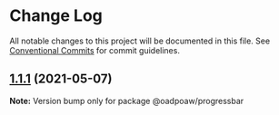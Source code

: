 # Change Log

All notable changes to this project will be documented in this file.
See [Conventional Commits](https://conventionalcommits.org) for commit guidelines.

## [1.1.1](https://github.com/oadpoaw/packages/compare/@oadpoaw/progressbar@1.1.0...@oadpoaw/progressbar@1.1.1) (2021-05-07)

**Note:** Version bump only for package @oadpoaw/progressbar
